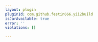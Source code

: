 ```yaml
---
layout: plugin
pluginId: com.github.festin666.yii2build
isJarAvailable: true
error: ''
violations: []

---
```

